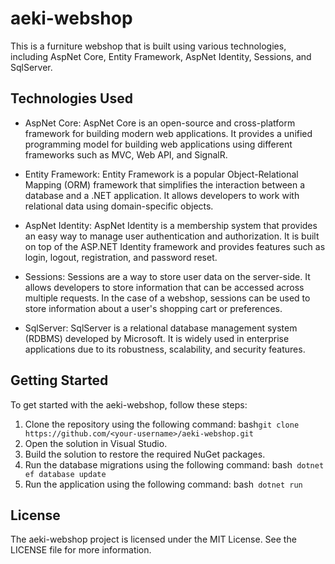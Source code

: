 # aeki-webshop

This is a furniture webshop that is built using various technologies, including AspNet Core, Entity Framework, AspNet Identity, Sessions, and SqlServer.

## Technologies Used

- AspNet Core: AspNet Core is an open-source and cross-platform framework for building modern web applications. It provides a unified programming model for building web applications using different frameworks such as MVC, Web API, and SignalR.

- Entity Framework: Entity Framework is a popular Object-Relational Mapping (ORM) framework that simplifies the interaction between a database and a .NET application. It allows developers to work with relational data using domain-specific objects.

- AspNet Identity: AspNet Identity is a membership system that provides an easy way to manage user authentication and authorization. It is built on top of the ASP.NET Identity framework and provides features such as login, logout, registration, and password reset.

- Sessions: Sessions are a way to store user data on the server-side. It allows developers to store information that can be accessed across multiple requests. In the case of a webshop, sessions can be used to store information about a user's shopping cart or preferences.

- SqlServer: SqlServer is a relational database management system (RDBMS) developed by Microsoft. It is widely used in enterprise applications due to its robustness, scalability, and security features.

## Getting Started

To get started with the aeki-webshop, follow these steps:

1. Clone the repository using the following command:
bash`
git clone https://github.com/<your-username>/aeki-webshop.git
`
2. Open the solution in Visual Studio.
3. Build the solution to restore the required NuGet packages.
4. Run the database migrations using the following command:
bash`
dotnet ef database update`
5. Run the application using the following command:
bash`
dotnet run`

## License
The aeki-webshop project is licensed under the MIT License. See the LICENSE file for more information.
